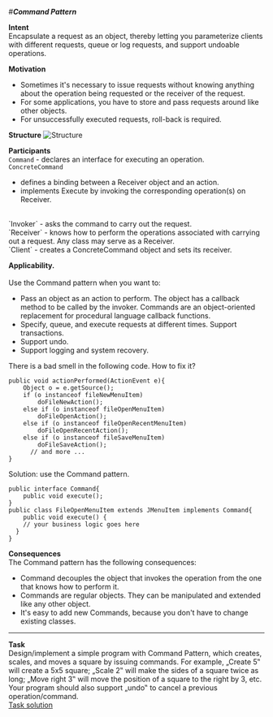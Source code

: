 #**_Command Pattern_**

**Intent**
<br/>
Encapsulate a request as an object, thereby letting you parameterize clients with different requests, queue or log requests, and support undoable operations.

**Motivation**
<br/>
- Sometimes it's necessary to issue requests without knowing anything about the operation being requested or the receiver of the request.
- For some applications, you have to store and pass requests around like other objects.
- For unsuccessfully executed requests, roll-back is required.

**Structure**
![Structure](https://ranjithabalaraman.files.wordpress.com/2014/06/structure.png)

**Participants**
<br/>
`Command` - declares an interface for executing an operation.
<br/>
`ConcreteCommand`
 - defines a binding between a Receiver object and an action.
 - implements Execute by invoking the corresponding operation(s) on Receiver.
<br/>
`Invoker` - asks the command to carry out the request.
<br/>
`Receiver` - knows how to perform the operations associated with carrying out a request. Any class may serve as a Receiver.
<br/>
`Client` - creates a ConcreteCommand object and sets its receiver.
<br/>

**Applicability.**  
<br/>
Use the Command pattern when you want to:
<br/>
- Pass an object as an action to perform. The object has a callback method to be called by the invoker. Commands are an object-oriented replacement for procedural language callback functions.
- Specify, queue, and execute requests at different times. Support transactions.
- Support undo.
- Support logging and system recovery.

There is a bad smell in the following code. How to fix it?
````
public void actionPerformed(ActionEvent e){
    Object o = e.getSource();
    if (o instanceof fileNewMenuItem)
        doFileNewAction();
    else if (o instanceof fileOpenMenuItem)
        doFileOpenAction();
    else if (o instanceof fileOpenRecentMenuItem)
        doFileOpenRecentAction();
    else if (o instanceof fileSaveMenuItem)
        doFileSaveAction();
      // and more ...
}
````
Solution: use the Command pattern.
````
public interface Command{
    public void execute();
}
public class FileOpenMenuItem extends JMenuItem implements Command{
    public void execute() {
    // your business logic goes here
  }
}
````
**Consequences**
<br/>
The Command pattern has the following consequences: 
- Command decouples the object that invokes the operation from the one that knows how to perform it.
- Commands are regular objects. They can be manipulated and extended like any other object.
- It's easy to add new Commands, because you don't have to change existing classes.
<hr/>

**Task**
<br/>
Design/implement a simple program with Command Pattern, which creates, scales, and moves a square by issuing commands. For example, „Create 5‟ will create a 5x5 square; „Scale 2‟ will make the sides of a square twice as long; „Move right 3‟ will move the position of a square to the right by 3, etc. Your program should also support „undo‟ to cancel a previous operation/command.    
[Task solution](../command/task)

